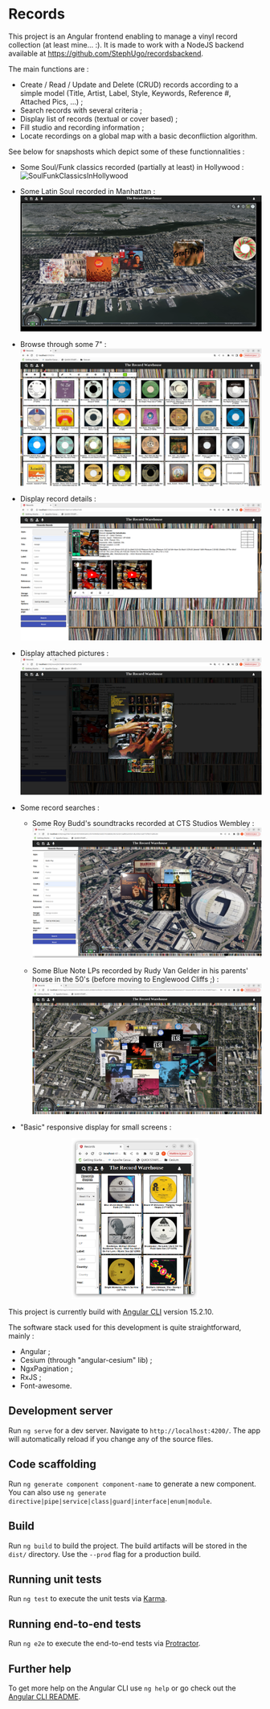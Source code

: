 # Records

This project is an Angular frontend enabling to manage a vinyl record collection (at least mine... :). It is made to work with a NodeJS backend available at https://github.com/StephUgo/recordsbackend.

The main functions are :
  - Create / Read / Update and Delete (CRUD) records according to a simple model (Title, Artist, Label, Style, Keywords, Reference #, Attached Pics, ...) ;
  - Search records with several criteria ;
  - Display list of records (textual or cover based) ;
  - Fill studio and recording information ;
  - Locate recordings on a global map with a basic deconfliction algorithm.

See below for snapshosts which depict some of these functionnalities :

  - Some Soul/Funk classics recorded (partially at least) in Hollywood :
![SoulFunkClassicsInHollywood](snapshots/SoulFunkClassicsInHollywood.png)

  - Some Latin Soul recorded in Manhattan :
![SomeLatinSoulInManhattan](snapshots/SomeLatinSoulInManhattan.png)

  - Browse through some 7" :
![45Display](snapshots/45Display.png)

  - Display record details :
![RecordDetails](snapshots/RecordDetails.png)

  - Display attached pictures :
![RecordCovers](snapshots/RecordCovers.png)

  - Some record searches :
    - Some Roy Budd's soundtracks recorded at CTS Studios Wembley :
![RoyBuddCTSWembley](snapshots/RoyBuddCTSWembley.png)

    - Some Blue Note LPs recorded by Rudy Van Gelder in his parents' house in the 50's (before moving to Englewood Cliffs ;) :
![RudyInHackensack](snapshots/RudyInHackensack.png)

  - "Basic" responsive display for small screens :
<p align="center">
  <img src="https://github.com/StephUgo/recordsfrontend/blob/main/snapshots/ResponsiveDisplay.png" width=50% height=50%>
</p>


This project is currently build with [Angular CLI](https://github.com/angular/angular-cli) version 15.2.10.

The software stack used for this development is quite straightforward, mainly : 
  - Angular ;
  - Cesium (through "angular-cesium" lib) ;
  - NgxPagination ;
  - RxJS ;
  - Font-awesome.

## Development server

Run `ng serve` for a dev server. Navigate to `http://localhost:4200/`. The app will automatically reload if you change any of the source files.

## Code scaffolding

Run `ng generate component component-name` to generate a new component. You can also use `ng generate directive|pipe|service|class|guard|interface|enum|module`.

## Build

Run `ng build` to build the project. The build artifacts will be stored in the `dist/` directory. Use the `--prod` flag for a production build.

## Running unit tests

Run `ng test` to execute the unit tests via [Karma](https://karma-runner.github.io).

## Running end-to-end tests

Run `ng e2e` to execute the end-to-end tests via [Protractor](http://www.protractortest.org/).

## Further help

To get more help on the Angular CLI use `ng help` or go check out the [Angular CLI README](https://github.com/angular/angular-cli/blob/master/README.md).
